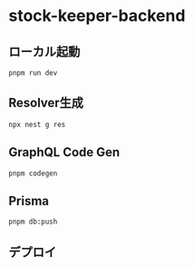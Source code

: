 # stock-keeper-backend

## ローカル起動

```shell
pnpm run dev
```

## Resolver生成

```shell
npx nest g res
```

## GraphQL Code Gen

```shell
pnpm codegen
```

## Prisma

```shell
pnpm db:push
```

## デプロイ
